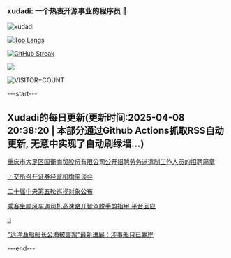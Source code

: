 ### xudadi: 一个热衷开源事业的程序员 👋

![xudadi](https://github-readme-stats-git-masterorgs-github-readme-stats-team.vercel.app/api?username=xudadi)

[![Top Langs](https://github-readme-stats.vercel.app/api/top-langs/?username=xudadi)](https://github.com/anuraghazra/github-readme-stats)

[![GitHub Streak](https://streak-stats.demolab.com?user=xudadi&locale=zh_Hans)](https://git.io/streak-stats)

![](https://raw.githubusercontent.com/xudadi/xudadi/main/assets/github-contribution-grid-snake.svg)

![VISITOR+COUNT](https://komarev.com/ghpvc/?username=xudadi&label=VISITOR+COUNT)


---start---

## Xudadi的每日更新(更新时间:2025-04-08 20:38:20 | 本部分通过Github Actions抓取RSS自动更新, 无意中实现了自动刷绿墙...)

[重庆市大足区国衡商贸股份有限公司公开招聘劳务派遣制工作人员的招聘简章](https://www.gongkaoleida.com/article/2351505)

[上交所召开证券经营机构座谈会](https://m.163.com/news/article/JSL6J7H60001899O.html)

[二十届中央第五轮巡视对象公布](https://m.163.com/news/article/JSL5EEGE000189PS.html)

[乘客坐顺风车遇司机高速路开智驾脱手剪指甲 平台回应](https://m.163.com/news/article/JSL545DT053469M5.html)

[3](https://m.163.com/touch/news/sub/domestic)

["远洋渔船船长公海被害案"最新进展：涉事船只已靠岸](https://m.163.com/news/article/JSL3N43V0514R9P4.html)

---end---

